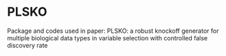 # PLSKO
Package and codes used in paper: PLSKO: a robust knockoff generator for multiple biological data types in variable selection with controlled false discovery rate

